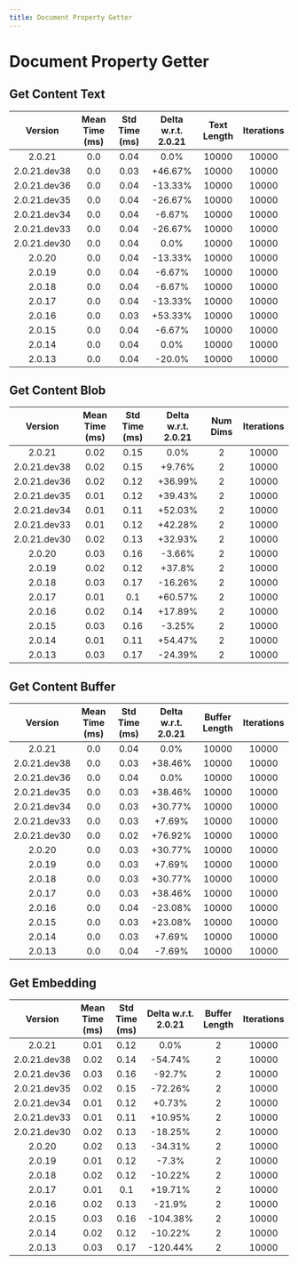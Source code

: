 ```yaml
---
title: Document Property Getter
---
```

# Document Property Getter

## Get Content Text

| Version | Mean Time (ms) | Std Time (ms) | Delta w.r.t. 2.0.21 | Text Length | Iterations |
| :---: | :---: | :---: | :---: | :---: | :---: |
| 2.0.21 | 0.0 | 0.04 | 0.0% | 10000 | 10000 |
| 2.0.21.dev38 | 0.0 | 0.03 | +46.67% | 10000 | 10000 |
| 2.0.21.dev36 | 0.0 | 0.04 | -13.33% | 10000 | 10000 |
| 2.0.21.dev35 | 0.0 | 0.04 | -26.67% | 10000 | 10000 |
| 2.0.21.dev34 | 0.0 | 0.04 | -6.67% | 10000 | 10000 |
| 2.0.21.dev33 | 0.0 | 0.04 | -26.67% | 10000 | 10000 |
| 2.0.21.dev30 | 0.0 | 0.04 | 0.0% | 10000 | 10000 |
| 2.0.20 | 0.0 | 0.04 | -13.33% | 10000 | 10000 |
| 2.0.19 | 0.0 | 0.04 | -6.67% | 10000 | 10000 |
| 2.0.18 | 0.0 | 0.04 | -6.67% | 10000 | 10000 |
| 2.0.17 | 0.0 | 0.04 | -13.33% | 10000 | 10000 |
| 2.0.16 | 0.0 | 0.03 | +53.33% | 10000 | 10000 |
| 2.0.15 | 0.0 | 0.04 | -6.67% | 10000 | 10000 |
| 2.0.14 | 0.0 | 0.04 | 0.0% | 10000 | 10000 |
| 2.0.13 | 0.0 | 0.04 | -20.0% | 10000 | 10000 |
## Get Content Blob

| Version | Mean Time (ms) | Std Time (ms) | Delta w.r.t. 2.0.21 | Num Dims | Iterations |
| :---: | :---: | :---: | :---: | :---: | :---: |
| 2.0.21 | 0.02 | 0.15 | 0.0% | 2 | 10000 |
| 2.0.21.dev38 | 0.02 | 0.15 | +9.76% | 2 | 10000 |
| 2.0.21.dev36 | 0.02 | 0.12 | +36.99% | 2 | 10000 |
| 2.0.21.dev35 | 0.01 | 0.12 | +39.43% | 2 | 10000 |
| 2.0.21.dev34 | 0.01 | 0.11 | +52.03% | 2 | 10000 |
| 2.0.21.dev33 | 0.01 | 0.12 | +42.28% | 2 | 10000 |
| 2.0.21.dev30 | 0.02 | 0.13 | +32.93% | 2 | 10000 |
| 2.0.20 | 0.03 | 0.16 | -3.66% | 2 | 10000 |
| 2.0.19 | 0.02 | 0.12 | +37.8% | 2 | 10000 |
| 2.0.18 | 0.03 | 0.17 | -16.26% | 2 | 10000 |
| 2.0.17 | 0.01 | 0.1 | +60.57% | 2 | 10000 |
| 2.0.16 | 0.02 | 0.14 | +17.89% | 2 | 10000 |
| 2.0.15 | 0.03 | 0.16 | -3.25% | 2 | 10000 |
| 2.0.14 | 0.01 | 0.11 | +54.47% | 2 | 10000 |
| 2.0.13 | 0.03 | 0.17 | -24.39% | 2 | 10000 |
## Get Content Buffer

| Version | Mean Time (ms) | Std Time (ms) | Delta w.r.t. 2.0.21 | Buffer Length | Iterations |
| :---: | :---: | :---: | :---: | :---: | :---: |
| 2.0.21 | 0.0 | 0.04 | 0.0% | 10000 | 10000 |
| 2.0.21.dev38 | 0.0 | 0.03 | +38.46% | 10000 | 10000 |
| 2.0.21.dev36 | 0.0 | 0.04 | 0.0% | 10000 | 10000 |
| 2.0.21.dev35 | 0.0 | 0.03 | +38.46% | 10000 | 10000 |
| 2.0.21.dev34 | 0.0 | 0.03 | +30.77% | 10000 | 10000 |
| 2.0.21.dev33 | 0.0 | 0.03 | +7.69% | 10000 | 10000 |
| 2.0.21.dev30 | 0.0 | 0.02 | +76.92% | 10000 | 10000 |
| 2.0.20 | 0.0 | 0.03 | +30.77% | 10000 | 10000 |
| 2.0.19 | 0.0 | 0.03 | +7.69% | 10000 | 10000 |
| 2.0.18 | 0.0 | 0.03 | +30.77% | 10000 | 10000 |
| 2.0.17 | 0.0 | 0.03 | +38.46% | 10000 | 10000 |
| 2.0.16 | 0.0 | 0.04 | -23.08% | 10000 | 10000 |
| 2.0.15 | 0.0 | 0.03 | +23.08% | 10000 | 10000 |
| 2.0.14 | 0.0 | 0.03 | +7.69% | 10000 | 10000 |
| 2.0.13 | 0.0 | 0.04 | -7.69% | 10000 | 10000 |
## Get Embedding

| Version | Mean Time (ms) | Std Time (ms) | Delta w.r.t. 2.0.21 | Buffer Length | Iterations |
| :---: | :---: | :---: | :---: | :---: | :---: |
| 2.0.21 | 0.01 | 0.12 | 0.0% | 2 | 10000 |
| 2.0.21.dev38 | 0.02 | 0.14 | -54.74% | 2 | 10000 |
| 2.0.21.dev36 | 0.03 | 0.16 | -92.7% | 2 | 10000 |
| 2.0.21.dev35 | 0.02 | 0.15 | -72.26% | 2 | 10000 |
| 2.0.21.dev34 | 0.01 | 0.12 | +0.73% | 2 | 10000 |
| 2.0.21.dev33 | 0.01 | 0.11 | +10.95% | 2 | 10000 |
| 2.0.21.dev30 | 0.02 | 0.13 | -18.25% | 2 | 10000 |
| 2.0.20 | 0.02 | 0.13 | -34.31% | 2 | 10000 |
| 2.0.19 | 0.01 | 0.12 | -7.3% | 2 | 10000 |
| 2.0.18 | 0.02 | 0.12 | -10.22% | 2 | 10000 |
| 2.0.17 | 0.01 | 0.1 | +19.71% | 2 | 10000 |
| 2.0.16 | 0.02 | 0.13 | -21.9% | 2 | 10000 |
| 2.0.15 | 0.03 | 0.16 | -104.38% | 2 | 10000 |
| 2.0.14 | 0.02 | 0.12 | -10.22% | 2 | 10000 |
| 2.0.13 | 0.03 | 0.17 | -120.44% | 2 | 10000 |
